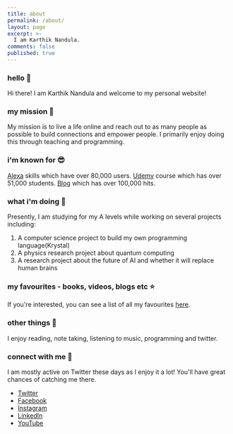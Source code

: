 ```yaml
---
title: about
permalink: /about/
layout: page
excerpt: >-
  I am Karthik Nandula.
comments: false
published: true
---
```


### hello 👋

Hi there! I am Karthik Nandula and welcome to my personal website! 

### my mission 💪

My mission is to live a life online and reach out to as many people as possible to build connections and empower people. I primarily enjoy doing this through teaching and programming.

### i'm known for 😎

[Alexa](https://www.amazon.co.uk/s?k=karthik+nandula&i=alexa-skills&ref=nb_sb_noss) skills which have over 80,000 users.
[Udemy](https://www.udemy.com/user/karthik-nandula/) course which has over 51,000 students.
[Blog](https://www.karsidonline.com/) which has over 100,000 hits.

### what i'm doing 📝

Presently, I am studying for my A levels while working on several projects including:

1) A computer science project to build my own programming language(Krystal)
2) A physics research project about quantum computing
3) A research project about the future of AI and whether it will replace human brains

### my favourites - books, videos, blogs etc ⭐️

If you're interested, you can see a list of all my favourites [here](https://www.notion.so/karthiknandula/Favourites-2f30c202f6f74559b23773fbd48b0c00).

### other things 🤔

I enjoy reading, note taking, listening to music, programming and twitter.

### connect with me 🔗

I am mostly active on Twitter these days as I enjoy it a lot! You'll have great chances of catching me there. 

- [Twitter](https://twitter.com/nandulakarthik)
- [Facebook](https://www.facebook.com/karthiknandula1)
- [Instagram](https://www.instagram.com/apple.karthik1/?hl=en)
- [LinkedIn](https://uk.linkedin.com/in/karthik-nandula)
- [YouTube](https://www.youtube.com/channel/UCKPqvwlU9lKunpD8yPf4NqQ)



